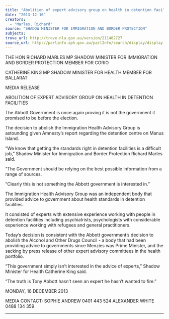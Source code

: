 ```yaml
---
title: "Abolition of expert advisory group on health in detention facilities"
date: "2013-12-16"
creators:
  - "Marles, Richard"
source: "SHADOW MINISTER FOR IMMIGRATION AND BORDER PROTECTION"
subjects:
trove_url: http://trove.nla.gov.au/version/211402727
source_url: http://parlinfo.aph.gov.au/parlInfo/search/display/display.w3p;query=Id%3A%22media/pressrel/2901295%22
---
```


 

 

 

 THE HON RICHARD MARLES MP  SHADOW MINISTER FOR IMMIGRATION AND  BORDER PROTECTION  MEMBER FOR CORIO 

 

 CATHERINE KING MP  SHADOW MINISTER FOR HEALTH  MEMBER FOR BALLARAT   

 

 MEDIA RELEASE   

 ABOLITION OF EXPERT ADVISORY GROUP ON HEALTH IN DETENTION  FACILITIES   

 

 The Abbott Government is once again proving it is not the government it  promised to be before the election.    

 The decision to abolish the Immigration Health Advisory Group is astounding  given Amnesty’s report regarding the detention centre on Manus Island.    

 “We know that getting the standards right in detention facilities is a difficult job,”  Shadow Minister for Immigration and Border Protection Richard Marles said.   

 “The Government should be relying on the best possible information from a  range of sources.    

 “Clearly this is not something the Abbott government is interested in.”    

 The Immigration Health Advisory Group was an independent body that provided  advice to government about health standards in detention facilities.    

 It consisted of experts with extensive experience working with people in  detention facilities including psychiatrists, psychologists with considerable  experience working with refugees and general practitioners.    

 Today’s decision is consistent with the Abbott government’s decision to abolish  the Alcohol and Other Drugs Council - a body that had been providing advice to  governments since Menzies was Prime Minister, and the sacking by press release  of other expert advisory committees in the health portfolio.   

 “This government simply isn’t interested in the advice of experts,” Shadow  Minister for Health Catherine King said.   

 “The truth is Tony Abbott hasn’t seen an expert he hasn’t wanted to fire.”   

 

 MONDAY, 16 DECEMBER 2013   

 

 MEDIA CONTACT: SOPHIE ANDREW 0401 443 524  ALEXANDER WHITE 0488 134 359   

 ______________________________________________________________________ 

 

